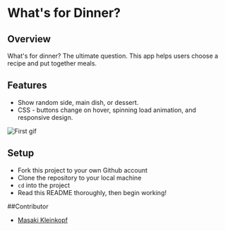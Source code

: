 # What's for Dinner?

## Overview

What's for dinner? The ultimate question. This app helps users choose a recipe and put together meals. 

## Features

* Show random side, main dish, or dessert.
* CSS - buttons change on hover, spinning load animation, and responsive design.

![First gif](https://github.com/masaki-kleinkopf/whats-for-dinner/blob/1541e187c867d96c1fcba17d9f1e122e8b6c5e54/README-gifs/gif1.gif)

## Setup

- Fork this project to your own Github account
- Clone the repository to your local machine
- `cd` into the project
- Read this README thoroughly, then begin working!

##Contributor 

* [Masaki Kleinkopf](https://github.com/masaki-kleinkopf/ "Masaki Kleinkopf")
